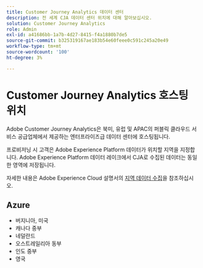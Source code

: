 ```yaml
---
title: Customer Journey Analytics 데이터 센터
description: 전 세계 CJA 데이터 센터 위치에 대해 알아보십시오.
solution: Customer Journey Analytics
role: Admin
exl-id: a41686bb-1a7b-4d27-8415-f4a1880b7de5
source-git-commit: b325319167ae183b54e60feee0c591c245a20e49
workflow-type: tm+mt
source-wordcount: '100'
ht-degree: 3%

---
```


# Customer Journey Analytics 호스팅 위치

Adobe Customer Journey Analytics은 북미, 유럽 및 APAC의 퍼블릭 클라우드 서비스 공급업체에서 제공하는 엔터프라이즈급 데이터 센터에 호스팅됩니다.

프로비저닝 시 고객은 Adobe Experience Platform 데이터가 위치할 지역을 지정합니다. Adobe Experience Platform 데이터 레이크에서 CJA로 수집된 데이터는 동일한 영역에 저장됩니다.

자세한 내용은 Adobe Experience Cloud 설명서의 [지역 데이터 수집](https://experienceleague.adobe.com/en/docs/core-services/interface/data-collection/rdc)을 참조하십시오.

## Azure

- 버지니아, 미국
- 캐나다 중부
- 네덜란드
- 오스트레일리아 동부
- 인도 중부
- 영국

